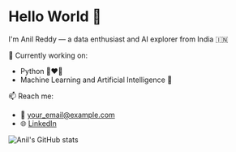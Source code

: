 # Hello World 👋

I'm Anil Reddy — a data enthusiast and AI explorer from India 🇮🇳

🚀 Currently working on:
- Python 🐉❤️‍🔥
- Machine Learning and Artificial Intelligence 🤖

📫 Reach me:
- 📧 your_email@example.com
- 🌐 [LinkedIn](https://linkedin.com/in/yourprofile)

![Anil's GitHub stats](https://github-readme-stats.vercel.app/api?username=anilreddyperugu1&show_icons=true&theme=radical)

